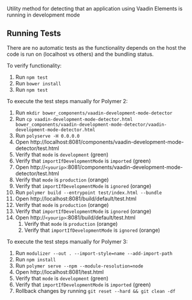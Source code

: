 Utility method for detecting that an application using Vaadin Elements is running in development mode

## Running Tests

There are no automatic tests as the functionality depends on the host the code is run on (localhost vs others) and the bundling status.

To verify functionality:
1. Run `npm test`
1. Run `bower install`
1. Run `npm test`

To execute the test steps manually for Polymer 2:

1. Run `mkdir bower_components/vaadin-development-mode-detector`
1. Run `cp vaadin-development-mode-detector.html bower_components/vaadin-development-mode-detector/vaadin-development-mode-detector.html`
1. Run `polyserve -H 0.0.0.0`
1. Open http://localhost:8081/components/vaadin-development-mode-detector/test.html
  1. Verify that `mode` is `development` (green)
  1. Verify that `importIfDevelopmentMode` is `imported` (green)
1. Open http://`<yourip>`:8081/components/vaadin-development-mode-detector/test.html
  1. Verify that `mode` is `production` (orange)
  1. Verify that `importIfDevelopmentMode` is `ignored` (orange)
1. Run `polymer build --entrypoint test/index.html --bundle`
1. Open http://localhost:8081/build/default/test.html
  1. Verify that `mode` is `production` (orange)
  1. Verify that `importIfDevelopmentMode` is `ignored` (orange)
1. Open http://`<yourip>`:8081/build/default/test.html
    1. Verify that `mode` is `production` (orange)
    1. Verify that `importIfDevelopmentMode` is `ignored` (orange)

To execute the test steps manually for Polymer 3:
1. Run `modulizer --out . --import-style=name --add-import-path`
1. Run `npm install`
1. Run `polymer serve --npm --module-resolution=node`
1. Open http://localhost:8081/test.html
  1. Verify that `mode` is `development` (green)
  1. Verify that `importIfDevelopmentMode` is `imported` (green)
1. Rollback changes by running `git reset --hard && git clean -df`
